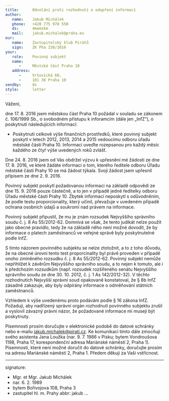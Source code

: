 ```yaml
---
title:      Odvolání proti rozhodnutí o odepření informací
author:
   name:    Jakub Michálek
   phone:   +420 775 978 550
   ds:      4memzkm
   mail:    jakub.michalek@praha.eu
our:
   name:    Zastupitelský klub Pirátů
   sign:    ZK Pha 158/2016
your:
   role:    Povinný subjekt
   name:    
      -     Městská část Praha 10
   address:
      -     Vršovická 68,
      -     101 38 Praha 10
sendby:     ds
style:      letter
---
```


Vážení,

dne 17. 8. 2016 jsem městskou část Praha 10 požádal v souladu se zákonem č. 106/1999 Sb., o svobodném přístupu k inforamcím (dále jen „InfZ“), o poskytnutí následujících informací:

* Poskytnutí celkové výše finančních prostředků, které povinný subjekt poskytl v letech 2012, 2013, 2014 a 2015 vedoucímu odboru úřadu městské části Praha 10. Informaci uveďte rozepsanou pro každý měsíc každého ze čtyř výše uvedených roků zvlášť.

Dne 24. 8. 2016 jsem od Vás obdržel výzvu k upřesnění mé žádosti ze dne 17. 8. 2016, ve které žádáte informaci o tom, kterého ředitele odboru Úřadu městské části Prahy 10 se má žádost týkala. Svoji žádost jsem upřesnil přípisem ze dne 2. 9. 2016.

Povinný subjekt poskytl požadovanou informaci na základě odpovědi ze dne 15. 9. 2016 pouze částečně, a to jen v případě jedné ředitelky odboru Úřadu městské části Prahy 10. Zbytek informací neposkytl s odůvodněním, že podle testu proporcionality, který učinil, převažuje v uvedeném případě ochrana osobních údajů a soukromí nad právem na informace.

Povinný subjekt připustil, že mu je znám rozsudek Nejvyššího správního soudu č. j. 8 As 55/2012-62. Domnívá se však, že tento judikát nelze použít jako obecné pravidlo, tedy že na základě něho není možné dovodit, že by informace o platech zaměstnanců ve veřejné správě byly poskytnutelné podle InfZ.

S tímto názorem povinného subjektu se nelze ztotožnit, a to z toho důvodu, že na obecné úrovni tento test proporcinality byl právě proveden v případě onoho zmíněného rozsudku č. j. 8 As 55/2012-62. Povinný subjekt nemůže nepřihlížet k závěrům Nejvyššího správního soudu, a to nejen k tomuto, ale i k předchozím rozsudkům (např. rozsudek rozšířeného senátu Nejvyššího správního soudu ze dne 30. 10. 2012, č. j. 1 As 142/2012-32). V těchto rozhodnutích Nejvyšší správní soud opakovaně konstatoval, že § 8b InfZ zásadně zakazuje, aby byly odpírány informace o odměňování státních zaměstnanců.

Vzhledem k výše uvedenému proto podávám podle § 16 zákona InfZ. Požaduji, aby nadřízený správní orgán rozhodnutí povinného subjektu zrušil a vyslovil závazný právní názor, že požadované informace mi musejí být poskytnuty.

Písemnosti prosím doručujte v elektronické podobě do datové schránky nebo e-mailu jakub.michalek@pirati.cz. Ke komunikaci tímto dále zmocňuji svého asistenta Jana Loužka (nar. 9. 7. 1986 v Písku; bytem Vondroušova 1198, Praha 17, korespondenční adresa Mariánské náměstí 2, Praha 1). Písemnosti, které není možné doručit do datové schránky, doručujte prosím na adresu Mariánské náměstí 2, Praha 1. Předem děkuji za Vaši vstřícnost.

---
signature:
  - Mgr. et Mgr. Jakub Michálek
  - nar. 6. 2. 1989
  - bytem Bořivojova 108, Praha 3
  - zastupitel hl. m. Prahy
abbr:       jakub
...
